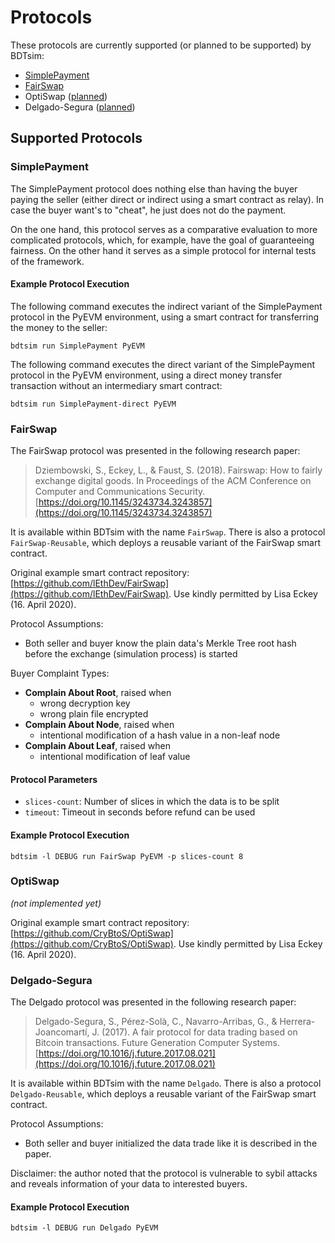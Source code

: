 # Protocols

These protocols are currently supported (or planned to be supported) by BDTsim:

  * [SimplePayment](#simplepayment)
  * [FairSwap](#fairswap)
  * OptiSwap ([planned](https://gitlab.com/MatthiasLohr/bdtsim/-/issues/5))
  * Delgado-Segura ([planned](https://gitlab.com/MatthiasLohr/bdtsim/-/issues/1))


## Supported Protocols

### SimplePayment

The SimplePayment protocol does nothing else than having the buyer paying the seller
(either direct or indirect using a smart contract as relay).
In case the buyer want's to "cheat", he just does not do the payment.

On the one hand, this protocol serves as a comparative evaluation to more complicated protocols, which, for example, have the goal of guaranteeing fairness.
On the other hand it serves as a simple protocol for internal tests of the framework.


#### Example Protocol Execution

The following command executes the indirect variant of the SimplePayment protocol in the PyEVM environment,
using a smart contract for transferring the money to the seller:
```
bdtsim run SimplePayment PyEVM
```

The following command executes the direct variant of the SimplePayment protocol in the PyEVM environment,
using a direct money transfer transaction without an intermediary smart contract:
```
bdtsim run SimplePayment-direct PyEVM
```

### FairSwap

The FairSwap protocol was presented in the following research paper:

> Dziembowski, S., Eckey, L., & Faust, S. (2018).
> Fairswap: How to fairly exchange digital goods.
> In Proceedings of the ACM Conference on Computer and Communications Security.
> [https://doi.org/10.1145/3243734.3243857](https://doi.org/10.1145/3243734.3243857)

It is available within BDTsim with the name `FairSwap`.
There is also a protocol `FairSwap-Reusable`, which deploys a reusable variant of the FairSwap smart contract.

Original example smart contract repository: [https://github.com/lEthDev/FairSwap](https://github.com/lEthDev/FairSwap).
Use kindly permitted by Lisa Eckey (16. April 2020).

Protocol Assumptions:

  * Both seller and buyer know the plain data's Merkle Tree root hash before the exchange (simulation process) is started

Buyer Complaint Types:

  * **Complain About Root**, raised when 
    * wrong decryption key
    * wrong plain file encrypted
  * **Complain About Node**, raised when
    * intentional modification of a hash value in a non-leaf node
  * **Complain About Leaf**, raised when
    * intentional modification of leaf value

#### Protocol Parameters

  * `slices-count`: Number of slices in which the data is to be split
  * `timeout`: Timeout in seconds before refund can be used

#### Example Protocol Execution

```
bdtsim -l DEBUG run FairSwap PyEVM -p slices-count 8
```

### OptiSwap

*(not implemented yet)*

Original example smart contract repository: [https://github.com/CryBtoS/OptiSwap](https://github.com/CryBtoS/OptiSwap).
Use kindly permitted by Lisa Eckey (16. April 2020).


### Delgado-Segura

The Delgado protocol was presented in the following research paper:

> Delgado-Segura, S., Pérez-Solà, C., Navarro-Arribas, G., & Herrera-Joancomartí, J. (2017).
> A fair protocol for data trading based on Bitcoin transactions.
> Future Generation Computer Systems.
> [https://doi.org/10.1016/j.future.2017.08.021](https://doi.org/10.1016/j.future.2017.08.021)

It is available within BDTsim with the name `Delgado`.
There is also a protocol `Delgado-Reusable`, which deploys a reusable variant of the FairSwap smart contract.

Protocol Assumptions:

  * Both seller and buyer initialized the data trade like it is described in the paper.

Disclaimer: the author noted that the protocol is vulnerable to sybil attacks and reveals information of your data to interested buyers.

#### Example Protocol Execution

```
bdtsim -l DEBUG run Delgado PyEVM
```
